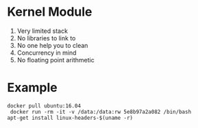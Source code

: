 # Kernel Module
1. Very limited stack
2. No libraries to link to
3. No one help you to clean
4. Concurrency in mind
5. No floating point arithmetic


# Example
```
docker pull ubuntu:16.04
 docker run -rm -it -v /data:/data:rw 5e8b97a2a082 /bin/bash
apt-get install linux-headers-$(uname -r)
```
